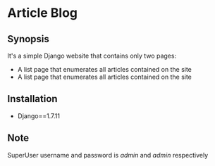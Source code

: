 # Article Blog

## Synopsis

It's a simple Django website that contains only two pages:

* A list page that enumerates all articles contained on the site
* A list page that enumerates all articles contained on the site

## Installation

* Django==1.7.11

## Note

SuperUser username and password is *admin* and *admin* respectively
